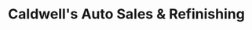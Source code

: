 ---
title: "Caldwell's Auto Sales & Refinishing"
url: /chester/caldwells-auto-sales-and-refinishing/
shop: car repair
---